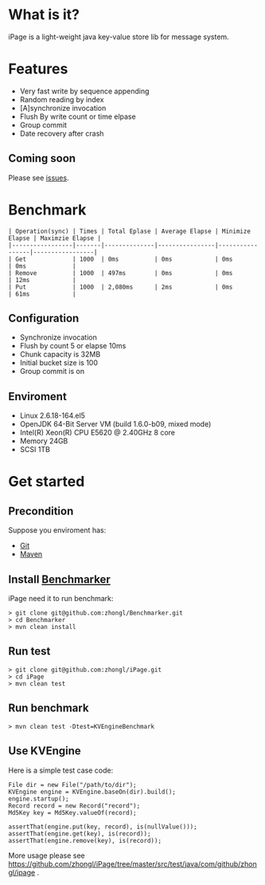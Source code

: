 # What is it?

iPage is a light-weight java key-value store lib for message system.

# Features

* Very fast write by sequence appending
* Random reading by index
* [A]synchronize invocation
* Flush By write count or time elpase
* Group commit
* Date recovery after crash

## Coming soon

Please see [issues](https://github.com/zhongl/iPage/issues?sort=created&direction=desc&state=open&page=1).

# Benchmark

    | Operation(sync) | Times | Total Eplase | Average Elapse | Minimize Elapse | Maximzie Elapse |
    |-----------------|-------|--------------|----------------|-----------------|-----------------|
    | Get             | 1000  | 0ms          | 0ms            | 0ms             | 0ms             |
    | Remove          | 1000  | 497ms        | 0ms            | 0ms             | 12ms            |
    | Put             | 1000  | 2,080ms      | 2ms            | 0ms             | 61ms            |

## Configuration

* Synchronize invocation
* Flush by count 5 or elapse 10ms
* Chunk capacity is 32MB
* Initial bucket size is 100
* Group commit is on

## Enviroment

* Linux 2.6.18-164.el5
* OpenJDK 64-Bit Server VM (build 1.6.0-b09, mixed mode)
* Intel(R) Xeon(R) CPU E5620  @ 2.40GHz 8 core
* Memory 24GB
* SCSI 1TB

# Get started

## Precondition

Suppose you enviroment has:

* [Git](http://git-scm.com/)
* [Maven](http://maven.apache.org/)

## Install [Benchmarker](https://github.com/zhongl/Benchmarker)

iPage need it to run benchmark:

    > git clone git@github.com:zhongl/Benchmarker.git
    > cd Benchmarker
    > mvn clean install

## Run test

    > git clone git@github.com:zhongl/iPage.git
    > cd iPage
    > mvn clean test

## Run benchmark

    > mvn clean test -Dtest=KVEngineBenchmark

## Use KVEngine

Here is a simple test case code:

    File dir = new File("/path/to/dir");
    KVEngine engine = KVEngine.baseOn(dir).build();
	engine.startup();
	Record record = new Record("record");
	Md5Key key = Md5Key.valueOf(record);

	assertThat(engine.put(key, record), is(nullValue()));
	assertThat(engine.get(key), is(record));
	assertThat(engine.remove(key), is(record));

More usage please see <https://github.com/zhongl/iPage/tree/master/src/test/java/com/github/zhongl/ipage> .